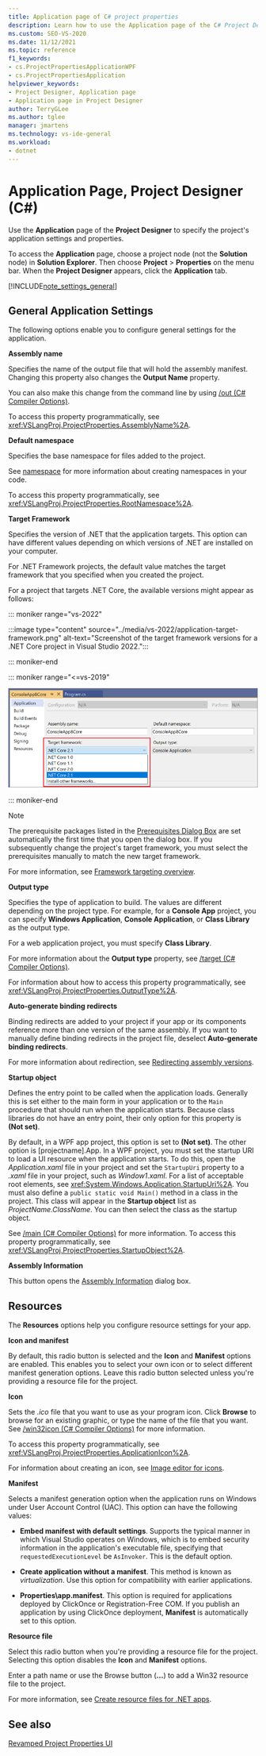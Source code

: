```yaml
---
title: Application page of C# project properties
description: Learn how to use the Application page of the C# Project Designer to specify the project's application settings and properties.
ms.custom: SEO-VS-2020
ms.date: 11/12/2021
ms.topic: reference
f1_keywords:
- cs.ProjectPropertiesApplicationWPF
- cs.ProjectPropertiesApplication
helpviewer_keywords:
- Project Designer, Application page
- Application page in Project Designer
author: TerryGLee
ms.author: tglee
manager: jmartens
ms.technology: vs-ide-general
ms.workload:
- dotnet
---
```

# Application Page, Project Designer (C#)

Use the **Application** page of the **Project Designer** to specify the project's application settings and properties.

To access the **Application** page, choose a project node (not the **Solution** node) in **Solution Explorer**. Then choose **Project** > **Properties** on the menu bar. When the **Project Designer** appears, click the **Application** tab.

[!INCLUDE[note_settings_general](../../data-tools/includes/note_settings_general_md.md)]

## General Application Settings

The following options enable you to configure general settings for the application.

**Assembly name**

Specifies the name of the output file that will hold the assembly manifest. Changing this property also changes the **Output Name** property.

You can also make this change from the command line by using [/out (C# Compiler Options)](/dotnet/csharp/language-reference/compiler-options/out-compiler-option).

To access this property programmatically, see <xref:VSLangProj.ProjectProperties.AssemblyName%2A>.

**Default namespace**

Specifies the base namespace for files added to the project.

See [namespace](/dotnet/csharp/language-reference/keywords/namespace) for more information about creating namespaces in your code.

To access this property programmatically, see <xref:VSLangProj.ProjectProperties.RootNamespace%2A>.

**Target Framework**

Specifies the version of .NET that the application targets. This option can have different values depending on which versions of .NET are installed on your computer.

For .NET Framework projects, the default value matches the target framework that you specified when you created the project.

For a project that targets .NET Core, the available versions might appear as follows:

::: moniker range="vs-2022"

:::image type="content" source="../media/vs-2022/application-target-framework.png" alt-text="Screenshot of the target framework versions for a .NET Core project in Visual Studio 2022.":::

::: moniker-end

::: moniker range="<=vs-2019"

![Target framework versions for a .NET Core project](../media/application-target-framework.png)

::: moniker-end

> [!NOTE]
> The prerequisite packages listed in the [Prerequisites Dialog Box](../../ide/reference/prerequisites-dialog-box.md) are set automatically the first time that you open the dialog box. If you subsequently change the project's target framework, you must select the prerequisites manually to match the new target framework.

For more information, see [Framework targeting overview](../../ide/visual-studio-multi-targeting-overview.md).

**Output type**

Specifies the type of application to build. The values are different depending on the project type. For example, for a **Console App** project, you can specify **Windows Application**, **Console Application**, or **Class Library** as the output type.

For a web application project, you must specify **Class Library**.

For more information about the **Output type** property, see [/target (C# Compiler Options)](/dotnet/csharp/language-reference/compiler-options/target-compiler-option).

For information about how to access this property programmatically, see <xref:VSLangProj.ProjectProperties.OutputType%2A>.

**Auto-generate binding redirects**

Binding redirects are added to your project if your app or its components reference more than one version of the same assembly. If you want to manually define binding redirects in the project file, deselect **Auto-generate binding redirects**.

For more information about redirection, see [Redirecting assembly versions](/dotnet/framework/configure-apps/redirect-assembly-versions).

**Startup object**

Defines the entry point to be called when the application loads. Generally this is set either to the main form in your application or to the `Main` procedure that should run when the application starts. Because class libraries do not have an entry point, their only option for this property is **(Not set)**.

By default, in a WPF app project, this option is set to **(Not set)**. The other option is \[projectname].App. In a WPF project, you must set the startup URI to load a UI resource when the application starts. To do this, open the *Application.xaml* file in your project and set the `StartupUri` property to a *.xaml* file in your project, such as *Window1.xaml*. For a list of acceptable root elements, see <xref:System.Windows.Application.StartupUri%2A>. You must also define a `public static void Main()` method in a class in the project. This class will appear in the **Startup object** list as *ProjectName.ClassName*. You can then select the class as the startup object.

See [/main (C# Compiler Options)](/dotnet/csharp/language-reference/compiler-options/main-compiler-option) for more information. To access this property programmatically, see <xref:VSLangProj.ProjectProperties.StartupObject%2A>.

**Assembly Information**

This button opens the [Assembly Information](../../ide/reference/assembly-information-dialog-box.md) dialog box.

## Resources

The **Resources** options help you configure resource settings for your app.

**Icon and manifest**

By default, this radio button is selected and the **Icon** and **Manifest** options are enabled. This enables you to select your own icon or to select different manifest generation options. Leave this radio button selected unless you're providing a resource file for the project.

**Icon**

Sets the *.ico* file that you want to use as your program icon. Click **Browse** to browse for an existing graphic, or type the name of the file that you want. See [/win32icon (C# Compiler Options)](/dotnet/csharp/language-reference/compiler-options/win32icon-compiler-option) for more information.

To access this property programmatically, see <xref:VSLangProj.ProjectProperties.ApplicationIcon%2A>.

For information about creating an icon, see [Image editor for icons](/cpp/windows/image-editor-for-icons).

**Manifest**

Selects a manifest generation option when the application runs on Windows under User Account Control (UAC). This option can have the following values:

- **Embed manifest with default settings**. Supports the typical manner in which Visual Studio operates on Windows, which is to embed security information in the application's executable file, specifying that `requestedExecutionLevel` be `AsInvoker`. This is the default option.

- **Create application without a manifest**. This method is known as *virtualization*. Use this option for compatibility with earlier applications.

- **Properties\app.manifest**. This option is required for applications deployed by ClickOnce or Registration-Free COM. If you publish an application by using ClickOnce deployment, **Manifest** is automatically set to this option.

**Resource file**

Select this radio button when you're providing a resource file for the project. Selecting this option disables the **Icon** and **Manifest** options.

Enter a path name or use the Browse button (**...**) to add a Win32 resource file to the project.

For more information, see [Create resource files for .NET apps](/dotnet/framework/resources/creating-resource-files-for-desktop-apps).

## See also

[Revamped Project Properties UI](https://devblogs.microsoft.com/visualstudio/revamped-project-properties-ui/)